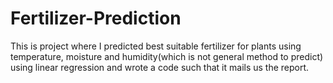# Fertilizer-Prediction
This is project where I predicted best suitable fertilizer for plants using temperature, moisture and humidity(which is not general method to predict) using linear regression and wrote a code such that it mails us the report.
